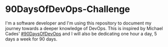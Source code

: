 # 90DaysOfDevOps-Challenge
 
I'm a software developer and I'm using this repository to document my journey towards a deeper knowledge of DevOps. This is inspired by Michael Cades' [#90DaysOfDevOps](https://github.com/MichaelCade/90DaysOfDevOps) and I will also be dedicating one hour a day, 5 days a week for 90 days.
